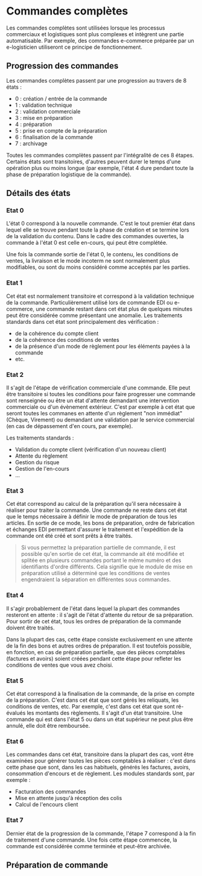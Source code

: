 # Commandes complètes

Les commandes complètes sont utilisées lorsque les processus commerciaux et logistiques sont plus complexes et intègrent une partie automatisable. Par exemple, des commandes e-commerce préparée par un e-logisticien utiliseront ce principe de fonctionnement.

## Progression des commandes

Les commandes complètes passent par une progression au travers de 8 états :

* 0 : création / entrée de la commande
* 1 : validation technique
* 2 : validation commerciale
* 3 : mise en préparation
* 4 : préparation
* 5 : prise en compte de la préparation
* 6 : finalisation de la commande
* 7 : archivage

Toutes les commandes complètes passent par l'intégralité de ces 8 étapes. Certains états sont transitoires, d'autres peuvent durer le temps d'une opération plus ou moins longue (par exemple, l'état 4 dure pendant toute la phase de préparation logistique de la commande).

## Détails des états

### Etat 0

L'état 0 correspond à la nouvelle commande. C'est le tout premier état dans lequel elle se trouve pendant toute la phase de création et se termine lors de la validation du contenu. Dans le cadre des commandes ouvertes, la commande à l'état 0 est celle en-cours, qui peut être complétée.

Une fois la commande sortie de l'état 0, le contenu, les conditions de ventes, la livraison et le mode incoterm ne sont normalement plus modifiables, ou sont du moins considéré comme acceptés par les parties.

### Etat 1

Cet état est normalement transitoire et correspond à la validation technique de la commande. Particulièrement utilisé lors de commande EDI ou e-commerce, une commande restant dans cet état plus de quelques minutes peut être considérée comme présentant une anomalie. Les traitements standards dans cet état sont principalement des vérification :

* de la cohérence du compte client
* de la cohérence des conditions de ventes
* de la présence d'un mode de règlement pour les éléments payées à la commande
* etc.

### Etat 2

Il s'agit de l'étape de vérification commerciale d'une commande. Elle peut être transitoire si toutes les conditions pour faire progresser une commande sont renseignée ou être un état d'attente demandant une intervention commerciale ou d'un évènement extérieur. C'est par exemple à cet état que seront toutes les commanes en attente d'un règlement "non immédiat" (Chèque, Virement) ou demandant une validation par le service commercial (en cas de dépassement d'en cours, par exemple).

Les traitements standards :

* Validation du compte client (vérification d'un nouveau client)
* Attente du règlement
* Gestion du risque
* Gestion de l'en-cours
* ...

### Etat 3

Cet état correspond au calcul de la préparation qu'il sera nécessaire à réaliser pour traiter la commande. Une commande ne reste dans cet état que le temps nécessaire à définir le mode de préparation de tous les articles. En sortie de ce mode, les bons de préparation, ordre de fabrication et échanges EDI permettant d'assurer le traitement et l'expédition de la commande ont été créé et sont prêts à être traités. 

> Si vous permettez la préparation partielle de commande, il est possible qu'en sortie de cet état, la commande ait été modifiée et splitée en plusieurs commandes portant le même numéro et des identifiants d'ordre différents. Cela signifie que le module de mise en préparation utilisé a déterminé que les conditions de ventes engendraient la séparation en différentes sous commandes.

### Etat 4 

Il s'agir probablement de l'état dans lequel la plupart des commandes resteront en attente : il s'agit de l'état d'attente du retour de sa préparation. Pour sortir de cet état, tous les ordres de préparation de la commande doivent être traités.

Dans la plupart des cas, cette étape consiste exclusivement en une attente de la fin des bons et autres ordres de préparation. Il est toutefois possible, en fonction, en cas de préparation partielle, que des pièces comptables (factures et avoirs) soient créées pendant cette étape pour refleter les conditions de ventes que vous avez choisi.

### Etat 5

Cet état correspond à la finalisation de la commande, de la prise en compte de la préparation. C'est dans cet état que sont gérés les reliquats, les conditions de ventes, etc. Par exemple, c'est dans cet état que sont ré-évalués les montants des règlements. Il s'agit d'un état transitoire.
Une commande qui est dans l'état 5 ou dans un état supérieur ne peut plus être annulé, elle doit être remboursée.

### Etat 6

Les commandes dans cet état, transitoire dans la plupart des cas, vont être examinées pour générer toutes les pièces comptables à réaliser : c'est dans cette phase que sont, dans les cas habituels, générés les factures, avoirs, consommation d'encours et de règlement. Les modules standards sont, par exemple :

* Facturation des commandes
* Mise en attente jusqu'à réception des colis
* Calcul de l'encours client

### Etat 7

Dernier état de la progression de la commande, l'étape 7 correspond à la fin de traitement d'une commande. Une fois cette étape commencée, la commande est considérée comme terminée et peut-être archivée.

## Préparation de commande
